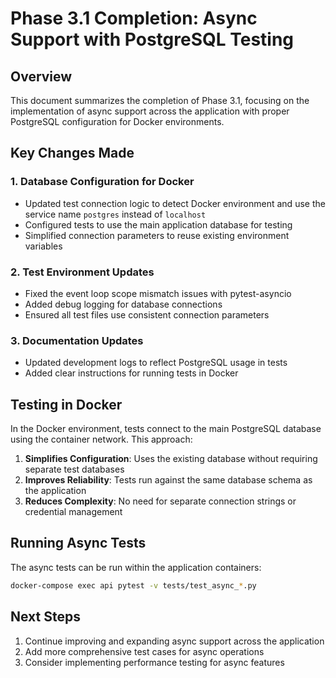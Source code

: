 # Phase 3.1 Completion: Async Support with PostgreSQL Testing

## Overview
This document summarizes the completion of Phase 3.1, focusing on the implementation of async support across the application with proper PostgreSQL configuration for Docker environments.

## Key Changes Made

### 1. Database Configuration for Docker
- Updated test connection logic to detect Docker environment and use the service name `postgres` instead of `localhost`
- Configured tests to use the main application database for testing
- Simplified connection parameters to reuse existing environment variables

### 2. Test Environment Updates
- Fixed the event loop scope mismatch issues with pytest-asyncio
- Added debug logging for database connections
- Ensured all test files use consistent connection parameters

### 3. Documentation Updates
- Updated development logs to reflect PostgreSQL usage in tests
- Added clear instructions for running tests in Docker

## Testing in Docker
In the Docker environment, tests connect to the main PostgreSQL database using the container network. This approach:

1. **Simplifies Configuration**: Uses the existing database without requiring separate test databases
2. **Improves Reliability**: Tests run against the same database schema as the application
3. **Reduces Complexity**: No need for separate connection strings or credential management

## Running Async Tests
The async tests can be run within the application containers:

```bash
docker-compose exec api pytest -v tests/test_async_*.py
```

## Next Steps
1. Continue improving and expanding async support across the application
2. Add more comprehensive test cases for async operations
3. Consider implementing performance testing for async features 